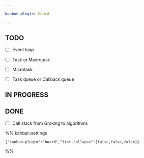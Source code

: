 ```yaml
---

kanban-plugin: board

---
```


## TODO

- [ ] Event loop
- [ ] Task or Macrotask
- [ ] Microtask
- [ ] Task queue or Callback queue


## IN PROGRESS



## DONE

- [ ] Call stack from Groking to algorithms




%% kanban:settings
```
{"kanban-plugin":"board","list-collapse":[false,false,false]}
```
%%